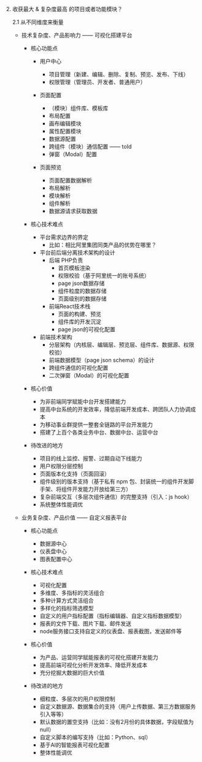 2. 收获最大 & 复杂度最高 的项目或者功能模块？

    2.1  从不同维度来衡量

    * 技术复杂度、产品影响力 —— 可视化搭建平台
        * 核心功能点
            * 用户中心
                * 项目管理（新建、编辑、删除、复制、预览、发布、下线）
                * 权限管理（管理员、开发者、普通用户）

            * 页面配置
                * （模块）组件库、模板库
                * 布局配置
                * 画布编辑模块
                * 属性配置模块
                * 数据源配置
                * 跨组件（模块）通信配置 —— toId
                * 弹窗（Modal）配置

            * 页面预览
                * 页面配置数据解析
                * 布局解析
                * 模块解析
                * 组件解析
                * 数据源请求获取数据

        * 核心技术难点
            * 平台需求边界的界定
                * 比如：相比阿里集团同类产品的优势在哪里？
            * 平台前后端分离技术架构的设计
                * 后端 PHP负责
                    * 首页模板渲染
                    * 权限校验（基于阿里统一的账号系统）
                    * page json数据存储
                    * 组件粒度的数据存储
                    * 页面级别的数据存储
                * 前端React技术栈
                    * 页面的构建、预览
                    * 组件库的开发沉淀
                    * page json的可视化配置
            * 前端技术架构
                * 分层架构（内核层、编辑层、预览层、组件库、数据源、权限校验）
                * 前端数据模型（page json schema）的设计
                * 跨组件通信的可视化配置
                * 二次弹窗（Modal）的可视化配置

        * 核心价值
            * 为非前端同学赋能中台开发搭建能力
            * 提高中台系统的开发效率，降低前端开发成本、跨团队人力协调成本
            * 为移动事业群提供一整套全链路的平台开发能力
            * 搭建了上百个各类业务中台、数据中台、运营中台
        * 待改进的地方
            * 项目的线上监控、报警、过期自动下线能力
            * 用户权限分层控制
            * 页面版本化支持（页面回滚）
            * 组件级别的版本支持（基于私有 npm 包、封装统一的组件开发脚手架、将组件开发能力开放给第三方）
            * 复杂前端交互（多层次组件通信）的完整支持（引入：js  hook）
            * 系统整体性能调优

    * 业务复杂度、产品价值 —— 自定义报表平台
        * 核心功能点
            * 数据源中心
            * 仪表盘中心
            * 图表配置中心

        * 核心技术难点
            * 可视化配置
            * 多维度、多指标的灵活组合
            * 多种计算方式灵活组合
            * 多样化的指标筛选模型
            * 自定义的用户指标配置（指标编辑器、自定义指标数据模型）
            * 报表的文件下载、图片下载、邮件发送
            * node服务接口支持自定义的仪表盘、报表截图，发送邮件等

        * 核心价值
            * 为产品、运营同学赋能报表的可视化搭建开发能力
            * 提高前端可视化分析开发效率、降低开发成本
            * 充分挖掘大数据的巨大价值

        * 待改进的地方
            * 细粒度、多层次的用户权限控制
            * 自定义数据源、数据集合的支持（用户上传数据、第三方数据服务引入等等）
            * 默认数据的置空支持（比如：没有2月份的具体数据，字段赋值为 null）
            * 自定义脚本的编写支持（比如：Python、sql）
            * 基于AI的智能报表可视化配置
            * 整体性能调优
